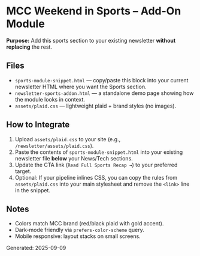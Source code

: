 # MCC Weekend in Sports – Add-On Module

**Purpose:** Add this sports section to your existing newsletter **without replacing** the rest.

## Files
- `sports-module-snippet.html` — copy/paste this block into your current newsletter HTML where you want the Sports section.
- `newsletter-sports-addon.html` — a standalone demo page showing how the module looks in context.
- `assets/plaid.css` — lightweight plaid + brand styles (no images).

## How to Integrate
1. Upload `assets/plaid.css` to your site (e.g., `/newsletter/assets/plaid.css`).
2. Paste the contents of `sports-module-snippet.html` into your existing newsletter file **below** your News/Tech sections.
3. Update the CTA link (`Read Full Sports Recap →`) to your preferred target.
4. Optional: If your pipeline inlines CSS, you can copy the rules from `assets/plaid.css` into your main stylesheet and remove the `<link>` line in the snippet.

## Notes
- Colors match MCC brand (red/black plaid with gold accent).
- Dark-mode friendly via `prefers-color-scheme` query.
- Mobile responsive: layout stacks on small screens.

Generated: 2025-09-09